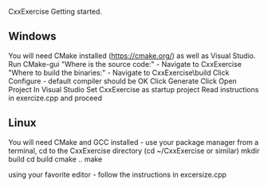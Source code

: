 CxxExercise Getting started.

Windows
----------------------------
You will need CMake installed (https://cmake.org/) as well as Visual Studio.
Run CMake-gui
	"Where is the source code:" - Navigate to CxxExercise
	"Where to build the binaries:" - Navigate to CxxExercise\build
	Click Configure - default compiler should be OK
	Click Generate
	Click Open Project
In Visual Studio
	Set CxxExercise as startup project
	Read instructions in exercize<N>.cpp and proceed

Linux
----------------------------
You will need CMake and GCC installed - use your package manager
from a terminal, cd to the CxxExercise directory (cd ~/CxxExercise or similar)
mkdir build
cd build
cmake ..
make

using your favorite editor - follow the instructions in excersize<N>.cpp
	

